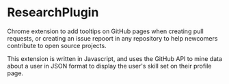 # ResearchPlugin
Chrome extension to add tooltips on GitHub pages when creating pull requests, or creating an issue repoort in any repository to help newcomers contribute to open source projects.

This extension is written in Javascript, and uses the GitHub API to mine data about a user in JSON format to display the user's skill set on their profile page.